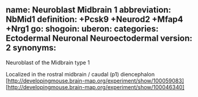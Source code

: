 name: Neuroblast Midbrain 1
abbreviation: NbMid1
definition: +Pcsk9 +Neurod2 +Mfap4 +Nrg1
go:
shogoin: 
uberon:
categories: Ectodermal Neuronal Neuroectodermal
version: 2
synonyms:
---

Neuroblast of the Midbrain type 1

Localized in the rostral midbrain / caudal (p1) diencephalon
[http://developingmouse.brain-map.org/experiment/show/100059083]
[http://developingmouse.brain-map.org/experiment/show/100046340]